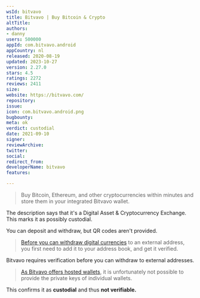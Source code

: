 ```yaml
---
wsId: bitvavo
title: Bitvavo | Buy Bitcoin & Crypto
altTitle: 
authors:
- danny
users: 500000
appId: com.bitvavo.android
appCountry: nl
released: 2020-08-19
updated: 2023-10-27
version: 2.27.0
stars: 4.5
ratings: 2272
reviews: 2411
size: 
website: https://bitvavo.com/
repository: 
issue: 
icon: com.bitvavo.android.png
bugbounty: 
meta: ok
verdict: custodial
date: 2021-09-10
signer: 
reviewArchive: 
twitter: 
social: 
redirect_from: 
developerName: bitvavo
features: 

---
```


> Buy Bitcoin, Ethereum, and other cryptocurrencies within minutes and store them in your integrated Bitvavo wallet.

The description says that it's a Digital Asset & Cryptocurrency Exchange. This marks it as possibly custodial.

You can deposit and withdraw, but QR codes aren't provided.

> [Before you can withdraw digital currencies](https://support.bitvavo.com/l/en/article/vp1kqa4i31-send-to-external-wallet) to an external address, you first need to add it to your address book, and get it verified.

Bitvavo requires verification before you can withdraw to external addresses.

> [As Bitvavo offers hosted wallets](https://support.bitvavo.com/l/en/article/3csr6klkfp-private-keys-hosted-wallet), it is unfortunately not possible to provide the private keys of individual wallets. 

This confirms it as **custodial** and thus **not verifiable.**